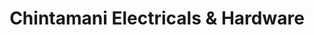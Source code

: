 ---
title: "Chintamani Electricals & Hardware"
url: /amaravti/chintamani-electricals-und-hardware/
shop: Elektronik
---